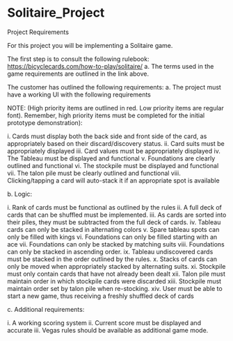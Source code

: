 # Solitaire_Project

Project Requirements

For this project you will be implementing a Solitaire game.

The first step is to consult the following rulebook: https://bicyclecards.com/how-to-play/solitaire/
a. The terms used in the game requirements are outlined in the link above.

The customer has outlined the following requirements:
a. The project must have a working UI with the following requirements

NOTE: (High priority items are outlined in red. Low priority items are regular font). Remember, high priority items must be completed for the initial prototype demonstration):

i. Cards must display both the back side and front side of the card, as appropriately based on their discard/discovery status. 
ii. Card suits must be appropriately displayed 
iii. Card values must be appropriately displayed 
iv. The Tableau must be displayed and functional 
v. Foundations are clearly outlined and functional 
vi. The stockpile must be displayed and functional 
vii. The talon pile must be clearly outlined and functional 
viii. Clicking/tapping a card will auto-stack it if an appropriate spot is available

b. Logic:

i. Rank of cards must be functional as outlined by the rules 
ii. A full deck of cards that can be shuffled must be implemented. 
iii. As cards are sorted into their piles, they must be subtracted from the full deck of cards. 
iv. Tableau cards can only be stacked in alternating colors v. Spare tableau spots can only be filled with kings 
vi. Foundations can only be filled starting with an ace vii. Foundations can only be stacked by matching suits 
viii. Foundations can only be stacked in ascending order. 
ix. Tableau undiscovered cards must be stacked in the order outlined by the rules. 
x. Stacks of cards can only be moved when appropriately stacked by alternating suits. 
xi. Stockpile must only contain cards that have not already been dealt 
xii. Talon pile must maintain order in which stockpile cards were discarded 
xiii. Stockpile must maintain order set by talon pile when re-stocking. 
xiv. User must be able to start a new game, thus receiving a freshly shuffled deck of cards

c. Additional requirements: 

i. A working scoring system 
ii. Current score must be displayed and accurate 
iii. Vegas rules should be available as additional game mode.

